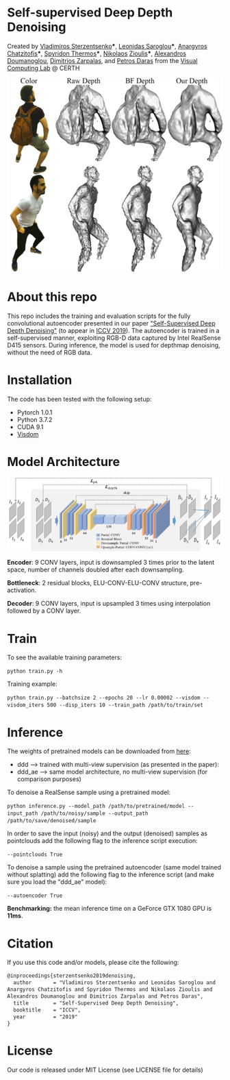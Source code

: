 # Self-supervised Deep Depth Denoising
Created by [Vladimiros Sterzentsenko](https://github.com/vladsterz)__\*__, [Leonidas Saroglou](https://www.iti.gr/iti/people/Leonidas_Saroglou.html)__\*__, [Anargyros Chatzitofis](https://github.com/tofis)__\*__, [Spyridon Thermos](https://github.com/spthermo)__\*__, [Nikolaos](https://github.com/zokin) [Zioulis](https://github.com/zuru)__\*__, [Alexandros Doumanoglou](https://www.iti.gr/iti/people/Alexandros_Doumanoglou.html), [Dimitrios Zarpalas](https://www.iti.gr/iti/people/Dimitrios_Zarpalas.html), and [Petros Daras](https://www.iti.gr/iti/people/Petros_Daras.html) from the [Visual Computing Lab](https://vcl.iti.gr) @ CERTH

![poisson](./assets/images/poisson.jpg)

# About this repo
This repo includes the training and evaluation scripts for the fully convolutional autoencoder presented in our paper ["Self-Supervised Deep Depth Denoising"](https://arxiv.org/pdf/1909.01193.pdf) (to appear in [ICCV 2019](http://iccv2019.thecvf.com/)). The autoencoder is trained in a self-supervised manner, exploiting RGB-D data captured by Intel RealSense D415 sensors. During inference, the model is used for depthmap denoising, without the need of RGB data.

# Installation
The code has been tested with the following setup:
  * Pytorch 1.0.1
  * Python 3.7.2
  * CUDA 9.1
  * [Visdom](https://github.com/facebookresearch/visdom)

# Model Architecture

![network](./assets/images/network.png)

**Encoder**: 9 CONV layers, input is downsampled 3 times prior to the latent space, number of channels doubled after each downsampling.

**Bottleneck**: 2 residual blocks, ELU-CONV-ELU-CONV structure, pre-activation.

**Decoder**: 9 CONV layers, input is upsampled 3 times using interpolation followed by a CONV layer.

# Train
To see the available training parameters:

```python train.py -h```

Training example:

```python train.py --batchsize 2 --epochs 20 --lr 0.00002 --visdom --visdom_iters 500 --disp_iters 10 --train_path /path/to/train/set```

# Inference
The weights of pretrained models can be downloaded from [here](https://github.com/VCL3D/DeepDepthDenoising/releases):
 * ddd --> trained with multi-view supervision (as presented in the paper):
 * ddd_ae --> same model architecture, no multi-view supervision (for comparison purposes)

To denoise a RealSense sample using a pretrained model:

```python inference.py --model_path /path/to/pretrained/model --input_path /path/to/noisy/sample --output_path /path/to/save/denoised/sample```

In order to save the input (noisy) and the output (denoised) samples as pointclouds add the following flag to the inference script execution:

```--pointclouds True```

To denoise a sample using the pretrained autoencoder (same model trained without splatting) add the following flag to the inference script (and make sure you load the "ddd_ae" model):

```--autoencoder True```

**Benchmarking:** the mean inference time on a GeForce GTX 1080 GPU is **11ms**.

# Citation
If you use this code and/or models, please cite the following:
```
@inproceedings{sterzentsenko2019denoising,
  author       = "Vladimiros Sterzentsenko and Leonidas Saroglou and Anargyros Chatzitofis and Spyridon Thermos and Nikolaos Zioulis and Alexandros Doumanoglou and Dimitrios Zarpalas and Petros Daras",
  title        = "Self-Supervised Deep Depth Denoising",
  booktitle    = "ICCV",
  year         = "2019"
}
```

# License
Our code is released under MIT License (see LICENSE file for details)
